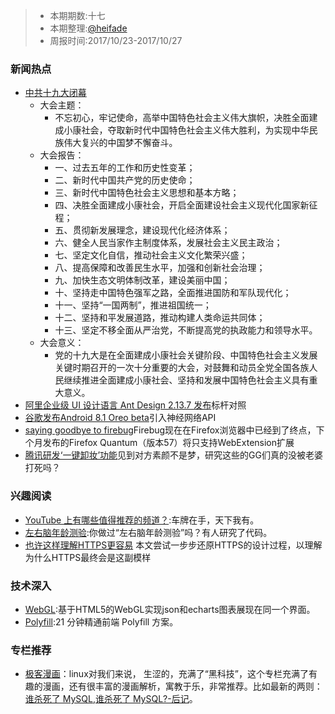 

> - 本期期数:十七
> - 本期整理:[@heifade](https://github.com/heifade)
> - 周报时间:2017/10/23-2017/10/27

### 新闻热点
- [中共十九大闭幕](https://baike.baidu.com/item/中国共产党第十九次全国代表大会/1629417?fr=aladdin) 
  - 大会主题：
    - 不忘初心，牢记使命，高举中国特色社会主义伟大旗帜，决胜全面建成小康社会，夺取新时代中国特色社会主义伟大胜利，为实现中华民族伟大复兴的中国梦不懈奋斗。
  - 大会报告：
    - 一、过去五年的工作和历史性变革；
    - 二、新时代中国共产党的历史使命；
    - 三、新时代中国特色社会主义思想和基本方略；
    - 四、决胜全面建成小康社会，开启全面建设社会主义现代化国家新征程；
    - 五、贯彻新发展理念，建设现代化经济体系；
    - 六、健全人民当家作主制度体系，发展社会主义民主政治；
    - 七、坚定文化自信，推动社会主义文化繁荣兴盛；
    - 八、提高保障和改善民生水平，加强和创新社会治理；
    - 九、加快生态文明体制改革，建设美丽中国；
    - 十、坚持走中国特色强军之路，全面推进国防和军队现代化；
    - 十一、坚持“一国两制”，推进祖国统一；
    - 十二、坚持和平发展道路，推动构建人类命运共同体；
    - 十三、坚定不移全面从严治党，不断提高党的执政能力和领导水平。
  - 大会意义：
    - 党的十九大是在全面建成小康社会关键阶段、中国特色社会主义发展关键时期召开的一次十分重要的大会，对鼓舞和动员全党全国各族人民继续推进全面建成小康社会、坚持和发展中国特色社会主义具有重大意义。
- [阿里企业级 UI 设计语言 Ant Design 2.13.7 发布](https://oschina.net/news/89844/ant-design-2-13-7)标杆对照
- [谷歌发布Android 8.1 Oreo beta](http://www.cnbeta.com/articles/soft/664365.htm)引入神经网络API
- [saying goodbye to firebug](https://hacks.mozilla.org/2017/10/saying-goodbye-to-firebug/)Firebug现在在Firefox浏览器中已经到了终点，下个月发布的Firefox Quantum（版本57）将只支持WebExtension扩展
- [腾讯研发‘一键卸妆’功能](http://news.mydrivers.com/1/553/553380.htm)见到对方素颜不是梦，研究这些的GG们真的没被老婆打死吗？

### 兴趣阅读

- [YouTube 上有哪些值得推荐的频道？](https://www.zhihu.com/question/19609089):车牌在手，天下我有。
- [左右脑年龄测验](https://juejin.im/entry/59f054b051882578c5269c06):你做过“左右脑年龄测验”吗？有人研究了代码。
- [也许这样理解HTTPS更容易](https://showme.codes/2017-02-20/understand-https/) 本文尝试一步步还原HTTPS的设计过程，以理解为什么HTTPS最终会是这副模样


### 技术深入
- [WebGL](https://juejin.im/entry/59f13d6d5188252c231214da):基于HTML5的WebGL实现json和echarts图表展现在同一个界面。
- [Polyfill](https://www.sitixi.com/blog/14994835126345.html):21 分钟精通前端 Polyfill 方案。


### 专栏推荐

- [极客漫画](https://zhuanlan.zhihu.com/geekcomic)：linux对我们来说， 生涩的，充满了“黑科技”，这个专栏充满了有趣的漫画，还有很丰富的漫画解析，寓教于乐，非常推荐。比如最新的两则：[谁杀死了 MySQL](https://zhuanlan.zhihu.com/p/30432636),[谁杀死了 MySQL?-后记](https://zhuanlan.zhihu.com/p/30259833)。
